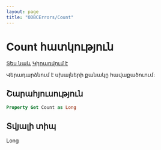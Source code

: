 ```yaml
---
layout: page
title: "ODBCErrors/Count"
---
```



# Count հատկություն

[Տես նաև](../ODBCErrors.md)  [Կիրառվում է](../ODBCErrors.md) 

Վերադարձնում է սխալների քանակը հավաքածուում։

## Շարահյուսություն

``` vb
Property Get Count as Long 
```

## Տվյալի տիպ

Long
